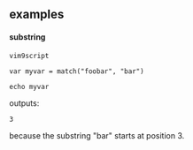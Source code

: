 ## examples

#### substring

```
vim9script

var myvar = match("foobar", "bar")

echo myvar
```
outputs:
```
3
```
because the substring "bar" starts at position 3.

